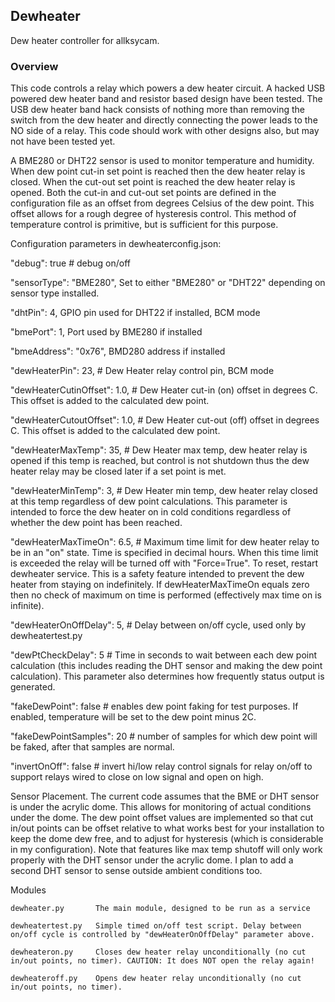 ## Dewheater

Dew heater controller for allksycam.

### Overview

This code controls a relay which powers a dew heater circuit. A hacked USB powered dew heater band and resistor based
design have been tested. The USB dew heater band hack consists of nothing more than removing the switch from the dew
heater and directly connecting the power leads to the NO side of a relay. This code should work with other designs also, but
may not have been tested yet.

A BME280 or DHT22 sensor is used to monitor temperature and humidity. When dew point cut-in set point is reached then
the dew heater relay is closed. When the cut-out set point is reached the dew heater relay is opened. Both the cut-in
and cut-out set points are defined in the configuration file as an offset from degrees Celsius of the dew point.
This offset allows for a rough degree of hysteresis control. This method of temperature control is primitive, but is
sufficient for this purpose.

Configuration parameters in dewheaterconfig.json:

"debug": true # debug on/off

"sensorType": "BME280", Set to either "BME280" or "DHT22" depending on sensor type installed.

"dhtPin": 4, GPIO pin used for DHT22 if installed, BCM mode

"bmePort": 1, Port used by BME280 if installed

"bmeAddress": "0x76", BMD280 address if installed

"dewHeaterPin": 23, # Dew Heater relay control pin, BCM mode

"dewHeaterCutinOffset": 1.0, # Dew Heater cut-in (on) offset in degrees C. This offset is added to the calculated dew
point.

"dewHeaterCutoutOffset": 1.0, # Dew Heater cut-out (off) offset in degrees C. This offset is added to the calculated dew
point.

"dewHeaterMaxTemp": 35, # Dew Heater max temp, dew heater relay is opened if this temp is reached, but control is not
shutdown thus the dew heater relay may be closed later if a set point is met.

"dewHeaterMinTemp": 3, # Dew Heater min temp, dew heater relay closed at this temp regardless of dew point calculations.
This parameter is intended to force the dew heater on in cold conditions regardless of whether the dew point has been
reached.

"dewHeaterMaxTimeOn": 6.5, # Maximum time limit for dew heater relay to be in an "on" state. Time is specified in
decimal hours. When this time limit is exceeded the relay will be turned off with "Force=True". To reset, restart
dewheater service.
This is a safety feature intended to prevent the dew heater from staying on indefinitely. If dewHeaterMaxTimeOn equals
zero then no check of maximum on time is performed (effectively max time on is infinite).

"dewHeaterOnOffDelay": 5, # Delay between on/off cycle, used only by dewheatertest.py

"dewPtCheckDelay": 5 # Time in seconds to wait between each dew point calculation (this includes reading the DHT sensor
and making the dew point calculation). This parameter also determines how frequently status output is generated.

"fakeDewPoint": false # enables dew point faking for test purposes. If enabled, temperature will be set to
the dew point minus 2C.

"fakeDewPointSamples": 20 # number of samples for which dew point will be faked, after that samples are normal.

"invertOnOff": false # invert hi/low relay control signals for relay on/off to support relays wired to close on low
signal and open on high.

Sensor Placement. The current code assumes that the BME or DHT sensor is under the acrylic dome. This allows for
monitoring of actual conditions under the dome. The dew point offset values are implemented so that cut in/out points
can be offset
relative to what works best for your installation to keep the dome dew free, and to adjust for hysteresis (which is
considerable in my configuration). Note that features like max temp shutoff will only work properly with the DHT sensor
under
the acrylic dome. I plan to add a second DHT sensor to sense outside ambient conditions too.

Modules

	dewheater.py  	   The main module, designed to be run as a service

	dewheatertest.py   Simple timed on/off test script. Delay between on/off cycle is controlled by "dewHeaterOnOffDelay" parameter above.

	dewheateron.py     Closes dew heater relay unconditionally (no cut in/out points, no timer). CAUTION: It does NOT open the relay again!

	dewheateroff.py    Opens dew heater relay unconditionally (no cut in/out points, no timer).
	
	



  



